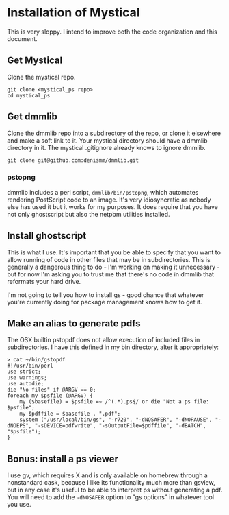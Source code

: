 # Installation of Mystical

This is very sloppy.  I intend to improve both the code organization and this document.

## Get Mystical

Clone the mystical repo.

```
git clone <mystical_ps repo>
cd mystical_ps
```

## Get dmmlib

Clone the dmmlib repo into a subdirectory of the repo, or clone it elsewhere and make a soft link to it.  Your mystical directory should have a dmmlib directory in it.  The mystical .gitignore already knows to ignore dmmlib.

`git clone git@github.com:denismm/dmmlib.git`

### pstopng

dmmlib includes a perl script, `dmmlib/bin/pstopng`, which automates rendering PostScript code to an image.  It's very idiosyncratic as nobody else has used it but it works for my purposes.  It does require that you have not only ghostscript but also the netpbm utilities installed.

## Install ghostscript

This is what I use.  It's important that you be able to specify that you want to allow running of code in other files that may be in subdirectories.  This is generally a dangerous thing to do - I'm working on making it unnecessary - but for now I'm asking you to trust me that there's no code in dmmlib that reformats your hard drive.

I'm not going to tell you how to install gs - good chance that whatever you're currently doing for package management knows how to get it.

## Make an alias to generate pdfs

The OSX builtin pstopdf does not allow execution of included files in subdirectories.  I have this defined in my bin directory, alter it appropriately:

```
> cat ~/bin/gstopdf
#!/usr/bin/perl
use strict;
use warnings;
use autodie;
die "No files" if @ARGV == 0;
foreach my $psfile (@ARGV) {
    my ($basefile) = $psfile =~ /^(.*).ps$/ or die "Not a ps file: $psfile";
    my $pdffile = $basefile . ".pdf";
    system ("/usr/local/bin/gs", "-r720", "-dNOSAFER", "-dNOPAUSE", "-dNOEPS", "-sDEVICE=pdfwrite", "-sOutputFile=$pdffile", "-dBATCH", "$psfile");
}
```

## Bonus: install a ps viewer

I use gv, which requires X and is only available on homebrew through a nonstandard cask, because I like its functionality much more than gsview, but in any case it's useful to be able to interpret ps without generating a pdf.  You will need to add the `-dNOSAFER` option to "gs options" in whatever tool you use.
